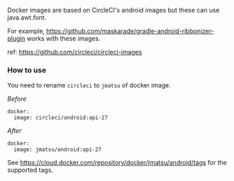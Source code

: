 Docker images are based on CircleCI's android images but these can use java.awt.font.

For example, https://github.com/maskarade/gradle-android-ribbonizer-plugin works with these images.

ref: https://github.com/circleci/circleci-images

### How to use

You need to rename `circleci` to `jmatsu` of docker image.

*Before*

```
docker:
  image: circleci/android:api-27
```

*After*

```
docker:
  image: jmatsu/android:api-27
```

See https://cloud.docker.com/repository/docker/jmatsu/android/tags for the supported tags.